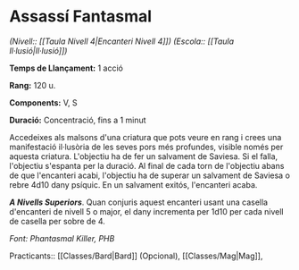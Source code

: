 # Assassí Fantasmal

*(Nivell:: [[Taula Nivell 4|Encanteri Nivell 4]]) (Escola:: [[Taula Il·lusió|Il·lusió]])*

**Temps de Llançament:** 1 acció

**Rang:** 120 u.

**Components:** V, S

**Duració:** Concentració, fins a 1 minut

Accedeixes als malsons d'una criatura que pots veure en rang i crees una manifestació il·lusòria de les seves pors més profundes, visible només per aquesta criatura. L'objectiu ha de fer un salvament de Saviesa. Si el falla, l'objectiu s'espanta per la duració. Al final de cada torn de l'objectiu abans de que l'encanteri acabi, l'objectiu ha de superar un salvament de Saviesa o rebre 4d10 dany psíquic. En un salvament exitós, l'encanteri acaba.

***A Nivells Superiors***. Quan conjuris aquest encanteri usant una casella d'encanteri de nivell 5 o major, el dany incrementa per 1d10 per cada nivell de casella per sobre de 4.


*Font: Phantasmal Killer, PHB*



Practicants:: [[Classes/Bard|Bard]] (Opcional), [[Classes/Mag|Mag]],